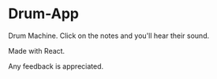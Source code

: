 # Drum-App
Drum Machine. Click on the notes and you'll hear their sound.

Made with React.

Any feedback is appreciated.
